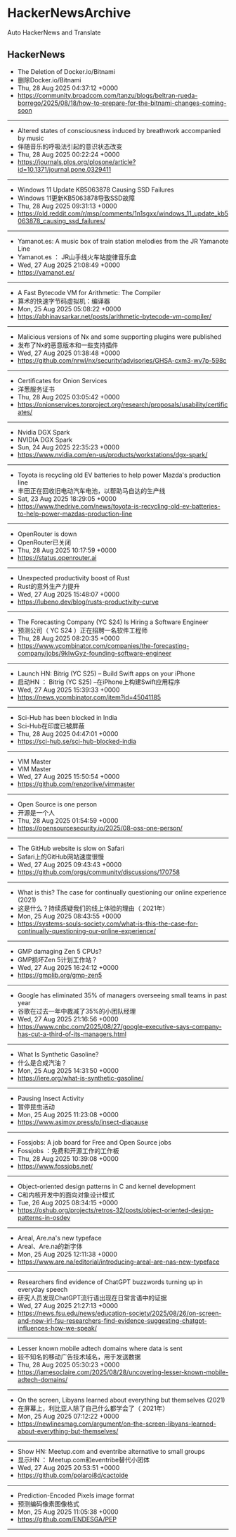 # HackerNewsArchive
Auto HackerNews and Translate

## HackerNews
* The Deletion of Docker.io/Bitnami
* 删除Docker.io/Bitnami
* Thu, 28 Aug 2025 04:37:12 +0000
* https://community.broadcom.com/tanzu/blogs/beltran-rueda-borrego/2025/08/18/how-to-prepare-for-the-bitnami-changes-coming-soon
----
* Altered states of consciousness induced by breathwork accompanied by music
* 伴随音乐的呼吸法引起的意识状态改变
* Thu, 28 Aug 2025 00:22:24 +0000
* https://journals.plos.org/plosone/article?id=10.1371/journal.pone.0329411
----
* Windows 11 Update KB5063878 Causing SSD Failures
* Windows 11更新KB5063878导致SSD故障
* Thu, 28 Aug 2025 09:31:13 +0000
* https://old.reddit.com/r/msp/comments/1n1sgxx/windows_11_update_kb5063878_causing_ssd_failures/
----
* Yamanot.es: A music box of train station melodies from the JR Yamanote Line
* Yamanot.es ： JR山手线火车站旋律音乐盒
* Wed, 27 Aug 2025 21:08:49 +0000
* https://yamanot.es/
----
* A Fast Bytecode VM for Arithmetic: The Compiler
* 算术的快速字节码虚拟机：编译器
* Mon, 25 Aug 2025 05:08:22 +0000
* https://abhinavsarkar.net/posts/arithmetic-bytecode-vm-compiler/
----
* Malicious versions of Nx and some supporting plugins were published
* 发布了Nx的恶意版本和一些支持插件
* Wed, 27 Aug 2025 01:38:48 +0000
* https://github.com/nrwl/nx/security/advisories/GHSA-cxm3-wv7p-598c
----
* Certificates for Onion Services
* 洋葱服务证书
* Thu, 28 Aug 2025 03:05:42 +0000
* https://onionservices.torproject.org/research/proposals/usability/certificates/
----
* Nvidia DGX Spark
* NVIDIA DGX Spark
* Sun, 24 Aug 2025 22:35:23 +0000
* https://www.nvidia.com/en-us/products/workstations/dgx-spark/
----
* Toyota is recycling old EV batteries to help power Mazda's production line
* 丰田正在回收旧电动汽车电池，以帮助马自达的生产线
* Sat, 23 Aug 2025 18:29:05 +0000
* https://www.thedrive.com/news/toyota-is-recycling-old-ev-batteries-to-help-power-mazdas-production-line
----
* OpenRouter is down
* OpenRouter已关闭
* Thu, 28 Aug 2025 10:17:59 +0000
* https://status.openrouter.ai
----
* Unexpected productivity boost of Rust
* Rust的意外生产力提升
* Wed, 27 Aug 2025 15:48:07 +0000
* https://lubeno.dev/blog/rusts-productivity-curve
----
* The Forecasting Company (YC S24) Is Hiring a Software Engineer
* 预测公司（ YC S24 ）正在招聘一名软件工程师
* Thu, 28 Aug 2025 08:20:35 +0000
* https://www.ycombinator.com/companies/the-forecasting-company/jobs/9kIwGyz-founding-software-engineer
----
* Launch HN: Bitrig (YC S25) – Build Swift apps on your iPhone
* 启动HN ： Bitrig (YC S25) –在iPhone上构建Swift应用程序
* Wed, 27 Aug 2025 15:39:33 +0000
* https://news.ycombinator.com/item?id=45041185
----
* Sci-Hub has been blocked in India
* Sci-Hub在印度已被屏蔽
* Thu, 28 Aug 2025 04:47:01 +0000
* https://sci-hub.se/sci-hub-blocked-india
----
* VIM Master
* VIM Master
* Wed, 27 Aug 2025 15:50:54 +0000
* https://github.com/renzorlive/vimmaster
----
* Open Source is one person
* 开源是一个人
* Thu, 28 Aug 2025 01:54:59 +0000
* https://opensourcesecurity.io/2025/08-oss-one-person/
----
* The GitHub website is slow on Safari
* Safari上的GitHub网站速度很慢
* Wed, 27 Aug 2025 09:43:43 +0000
* https://github.com/orgs/community/discussions/170758
----
* What is this? The case for continually questioning our online experience (2021)
* 这是什么？持续质疑我们的线上体验的理由（ 2021年）
* Mon, 25 Aug 2025 08:43:55 +0000
* https://systems-souls-society.com/what-is-this-the-case-for-continually-questioning-our-online-experience/
----
* GMP damaging Zen 5 CPUs?
* GMP损坏Zen 5计划工作站？
* Wed, 27 Aug 2025 16:24:12 +0000
* https://gmplib.org/gmp-zen5
----
* Google has eliminated 35% of managers overseeing small teams in past year
* 谷歌在过去一年中裁减了35%的小团队经理
* Wed, 27 Aug 2025 21:16:56 +0000
* https://www.cnbc.com/2025/08/27/google-executive-says-company-has-cut-a-third-of-its-managers.html
----
* What Is Synthetic Gasoline?
* 什么是合成汽油？
* Mon, 25 Aug 2025 14:31:50 +0000
* https://iere.org/what-is-synthetic-gasoline/
----
* Pausing Insect Activity
* 暂停昆虫活动
* Mon, 25 Aug 2025 11:23:08 +0000
* https://www.asimov.press/p/insect-diapause
----
* Fossjobs: A job board for Free and Open Source jobs
* Fossjobs ：免费和开源工作的工作板
* Thu, 28 Aug 2025 10:39:08 +0000
* https://www.fossjobs.net/
----
* Object-oriented design patterns in C and kernel development
* C和内核开发中的面向对象设计模式
* Tue, 26 Aug 2025 08:34:15 +0000
* https://oshub.org/projects/retros-32/posts/object-oriented-design-patterns-in-osdev
----
* Areal, Are.na's new typeface
* Areal、Are.na的新字体
* Mon, 25 Aug 2025 12:11:38 +0000
* https://www.are.na/editorial/introducing-areal-are-nas-new-typeface
----
* Researchers find evidence of ChatGPT buzzwords turning up in everyday speech
* 研究人员发现ChatGPT流行语出现在日常言语中的证据
* Wed, 27 Aug 2025 21:27:13 +0000
* https://news.fsu.edu/news/education-society/2025/08/26/on-screen-and-now-irl-fsu-researchers-find-evidence-suggesting-chatgpt-influences-how-we-speak/
----
* Lesser known mobile adtech domains where data is sent
* 较不知名的移动广告技术域名，用于发送数据
* Thu, 28 Aug 2025 05:30:23 +0000
* https://jamesoclaire.com/2025/08/28/uncovering-lesser-known-mobile-adtech-domains/
----
* On the screen, Libyans learned about everything but themselves (2021)
* 在屏幕上，利比亚人除了自己什么都学会了（ 2021年）
* Mon, 25 Aug 2025 07:12:22 +0000
* https://newlinesmag.com/argument/on-the-screen-libyans-learned-about-everything-but-themselves/
----
* Show HN: Meetup.com and eventribe alternative to small groups
* 显示HN ： Meetup.com和eventribe替代小团体
* Wed, 27 Aug 2025 20:53:51 +0000
* https://github.com/polaroi8d/cactoide
----
* Prediction-Encoded Pixels image format
* 预测编码像素图像格式
* Mon, 25 Aug 2025 11:05:38 +0000
* https://github.com/ENDESGA/PEP
----

